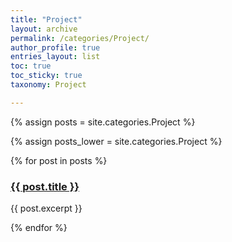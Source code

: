 ```yaml
---
title: "Project"
layout: archive
permalink: /categories/Project/
author_profile: true
entries_layout: list
toc: true
toc_sticky: true
taxonomy: Project

---
```



{% assign posts = site.categories.Project %}

{% assign posts_lower = site.categories.Project %}

{% for post in posts %}
  <h3><a href="{{ post.url }}">{{ post.title }}</a></h3>
  <p>{{ post.excerpt }}</p>
{% endfor %}
